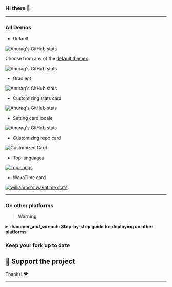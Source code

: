 ### Hi there 👋

<!--
**limhamin08/limhamin08** is a ✨ _special_ ✨ repository because its `README.md` (this file) appears on your GitHub profile.

Here are some ideas to get you started:




- 🔭 I’m currently working on ...
- 🌱 I’m currently learning ...
- 👯 I’m looking to collaborate on ...
- 🤔 I’m looking for help with ...
- 💬 Ask me about ...
- 📫 How to reach me: ...
- 😄 Pronouns: ...
- ⚡ Fun fact: ...
-->

* * *

### All Demos

-   Default

![Anurag's GitHub stats](https://github-readme-stats.vercel.app/api?username=limhamin08)



Choose from any of the [default themes](#themes)

![Anurag's GitHub stats](https://github-readme-stats.vercel.app/api?username=limhamin08&show_icons=true&theme=radical)

-   Gradient

![Anurag's GitHub stats](https://github-readme-stats.vercel.app/api?username=limhamin08&bg_color=30,e96443,904e95&title_color=fff&text_color=fff)

-   Customizing stats card

![Anurag's GitHub stats](https://github-readme-stats.vercel.app/api/?username=limhamin08&show_icons=true&title_color=fff&icon_color=79ff97&text_color=9f9f9f&bg_color=151515)

-   Setting card locale

![Anurag's GitHub stats](https://github-readme-stats.vercel.app/api/?username=limhamin08&locale=es)

-   Customizing repo card

![Customized Card](https://github-readme-stats.vercel.app/api/pin?username=limhamin08&repo=github-readme-stats&title_color=fff&icon_color=f9f9f9&text_color=9f9f9f&bg_color=151515)

-   Top languages

[![Top Langs](https://github-readme-stats.vercel.app/api/top-langs/?username=limhamin08)](https://github.com/limhamin08/github-readme-stats)

-   WakaTime card

[![willianrod's wakatime stats](https://github-readme-stats.vercel.app/api/wakatime?username=limhamin08)](https://github.com/limhamin08/github-readme-stats)

* * *



### On other platforms

> **Warning**

<details>
<summary><b>:hammer_and_wrench: Step-by-step guide for deploying on other platforms</b></summary>

1. Fork or clone this repo as per your needs
2. Add `express` to the dependencies section of `package.json`
https://github.com/anuraghazra/github-readme-stats/blob/ba7c2f8b55eac8452e479c8bd38b044d204d0424/package.json#L54-L61
3. Run `npm i` if needed (initial setup)
4. Run `node express.js` to start the server, or set the entry point to `express.js` in `package.json` if you're deploying on a managed service
https://github.com/anuraghazra/github-readme-stats/blob/ba7c2f8b55eac8452e479c8bd38b044d204d0424/package.json#L11
5. You're done 🎉
</details>

### Keep your fork up to date


## :sparkling_heart: Support the project

Thanks! :heart:

* * *
